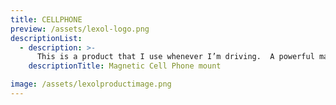 ```yaml
---
title: CELLPHONE
preview: /assets/lexol-logo.png
descriptionList:
  - description: >-
      This is a product that I use whenever I’m driving.  A powerful magnet mounted to a ball joint, that you secure to your dash or wherever is convenient to you.  Then you attach a small metal disk to the back of your cell phone.  Whenever you get into your vehicle, you simply place your cell phone onto the magnetic mount and safely drive off!  A simple, effective and safe solution.  I’ll even install it for you, at no charge!
    descriptionTitle: Magnetic Cell Phone mount

image: /assets/lexolproductimage.png
---
```


